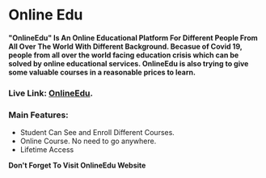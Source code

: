 # Online Edu
#### "OnlineEdu" Is An Online Educational Platform For Different People From All Over The World With Different Background. Becasue of Covid 19, people from all over the world facing education crisis which can be solved by online educational services. OnlineEdu is also trying to give some valuable courses in a reasonable prices to learn.

### Live Link: [OnlineEdu](https://online-edu-bd.netlify.app/).

### Main Features:

- Student Can See and Enroll Different Courses.
- Online Course. No need to go anywhere.
- Lifetime Access

**Don't Forget To Visit OnlineEdu Website**